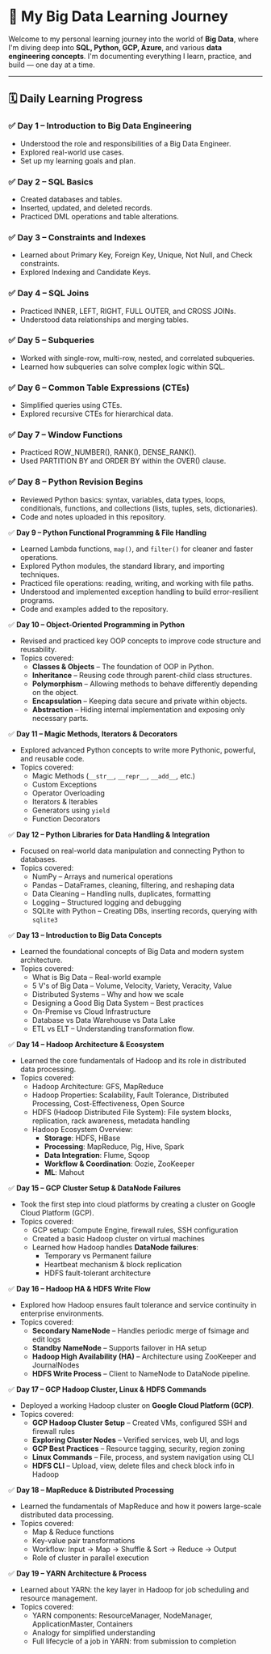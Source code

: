 # 🚀 My Big Data Learning Journey

Welcome to my personal learning journey into the world of **Big Data**, where I'm diving deep into **SQL, Python, GCP, Azure**, and various **data engineering concepts**. I'm documenting everything I learn, practice, and build — one day at a time.

---

## 🗓️ Daily Learning Progress

### ✅ **Day 1 – Introduction to Big Data Engineering**
- Understood the role and responsibilities of a Big Data Engineer.
- Explored real-world use cases.
- Set up my learning goals and plan.

### ✅ **Day 2 – SQL Basics**
- Created databases and tables.
- Inserted, updated, and deleted records.
- Practiced DML operations and table alterations.

### ✅ **Day 3 – Constraints and Indexes**
- Learned about Primary Key, Foreign Key, Unique, Not Null, and Check constraints.
- Explored Indexing and Candidate Keys.

### ✅ **Day 4 – SQL Joins**
- Practiced INNER, LEFT, RIGHT, FULL OUTER, and CROSS JOINs.
- Understood data relationships and merging tables.

### ✅ **Day 5 – Subqueries**
- Worked with single-row, multi-row, nested, and correlated subqueries.
- Learned how subqueries can solve complex logic within SQL.

### ✅ **Day 6 – Common Table Expressions (CTEs)**
- Simplified queries using CTEs.
- Explored recursive CTEs for hierarchical data.

### ✅ **Day 7 – Window Functions**
- Practiced ROW_NUMBER(), RANK(), DENSE_RANK().
- Used PARTITION BY and ORDER BY within the OVER() clause.

### ✅ **Day 8 – Python Revision Begins**
- Reviewed Python basics: syntax, variables, data types, loops, conditionals, functions, and collections (lists, tuples, sets, dictionaries).
- Code and notes uploaded in this repository.

✅ **Day 9 – Python Functional Programming & File Handling**
- Learned Lambda functions, `map()`, and `filter()` for cleaner and faster operations.
- Explored Python modules, the standard library, and importing techniques.
- Practiced file operations: reading, writing, and working with file paths.
- Understood and implemented exception handling to build error-resilient programs.
- Code and examples added to the repository.

✅ **Day 10 – Object-Oriented Programming in Python**
- Revised and practiced key OOP concepts to improve code structure and reusability.
- Topics covered:
  - **Classes & Objects** – The foundation of OOP in Python.
  - **Inheritance** – Reusing code through parent-child class structures.
  - **Polymorphism** – Allowing methods to behave differently depending on the object.
  - **Encapsulation** – Keeping data secure and private within objects.
  - **Abstraction** – Hiding internal implementation and exposing only necessary parts.

✅ **Day 11 – Magic Methods, Iterators & Decorators**
- Explored advanced Python concepts to write more Pythonic, powerful, and reusable code.
- Topics covered:
  - Magic Methods (`__str__`, `__repr__`, `__add__`, etc.)
  - Custom Exceptions
  - Operator Overloading
  - Iterators & Iterables
  - Generators using `yield`
  - Function Decorators

✅ **Day 12 – Python Libraries for Data Handling & Integration**
- Focused on real-world data manipulation and connecting Python to databases.
- Topics covered:
  - NumPy – Arrays and numerical operations
  - Pandas – DataFrames, cleaning, filtering, and reshaping data
  - Data Cleaning – Handling nulls, duplicates, formatting
  - Logging – Structured logging and debugging
  - SQLite with Python – Creating DBs, inserting records, querying with `sqlite3`

✅ **Day 13 – Introduction to Big Data Concepts**
- Learned the foundational concepts of Big Data and modern system architecture.
- Topics covered:
  - What is Big Data – Real-world example
  - 5 V's of Big Data – Volume, Velocity, Variety, Veracity, Value
  - Distributed Systems – Why and how we scale
  - Designing a Good Big Data System – Best practices
  - On-Premise vs Cloud Infrastructure
  - Database vs Data Warehouse vs Data Lake
  - ETL vs ELT – Understanding transformation flow.
  
✅ **Day 14 – Hadoop Architecture & Ecosystem**
- Learned the core fundamentals of Hadoop and its role in distributed data processing.
- Topics covered:
  - Hadoop Architecture: GFS, MapReduce
  - Hadoop Properties: Scalability, Fault Tolerance, Distributed Processing, Cost-Effectiveness, Open Source
  - HDFS (Hadoop Distributed File System): File system blocks, replication, rack awareness, metadata handling
  - Hadoop Ecosystem Overview:
    - **Storage**: HDFS, HBase
    - **Processing**: MapReduce, Pig, Hive, Spark
    - **Data Integration**: Flume, Sqoop
    - **Workflow & Coordination**: Oozie, ZooKeeper
    - **ML**: Mahout

✅ **Day 15 – GCP Cluster Setup & DataNode Failures**
- Took the first step into cloud platforms by creating a cluster on Google Cloud Platform (GCP).
- Topics covered:
  - GCP setup: Compute Engine, firewall rules, SSH configuration
  - Created a basic Hadoop cluster on virtual machines
  - Learned how Hadoop handles **DataNode failures**:
    - Temporary vs Permanent failure
    - Heartbeat mechanism & block replication
    - HDFS fault-tolerant architecture

✅ **Day 16 – Hadoop HA & HDFS Write Flow**
- Explored how Hadoop ensures fault tolerance and service continuity in enterprise environments.
- Topics covered:
  - **Secondary NameNode** – Handles periodic merge of fsimage and edit logs
  - **Standby NameNode** – Supports failover in HA setup
  - **Hadoop High Availability (HA)** – Architecture using ZooKeeper and JournalNodes
  - **HDFS Write Process** – Client to NameNode to DataNode pipeline.

✅ **Day 17 – GCP Hadoop Cluster, Linux & HDFS Commands**
- Deployed a working Hadoop cluster on **Google Cloud Platform (GCP)**.
- Topics covered:
  - **GCP Hadoop Cluster Setup** – Created VMs, configured SSH and firewall rules
  - **Exploring Cluster Nodes** – Verified services, web UI, and logs
  - **GCP Best Practices** – Resource tagging, security, region zoning
  - **Linux Commands** – File, process, and system navigation using CLI
  - **HDFS CLI** – Upload, view, delete files and check block info in Hadoop
  
✅ **Day 18 – MapReduce & Distributed Processing**
- Learned the fundamentals of MapReduce and how it powers large-scale distributed data processing.
- Topics covered:
  - Map & Reduce functions
  - Key-value pair transformations
  - Workflow: Input → Map → Shuffle & Sort → Reduce → Output
  - Role of cluster in parallel execution
 
✅ **Day 19 – YARN Architecture & Process**
- Learned about YARN: the key layer in Hadoop for job scheduling and resource management.
- Topics covered:
  - YARN components: ResourceManager, NodeManager, ApplicationMaster, Containers
  - Analogy for simplified understanding
  - Full lifecycle of a job in YARN: from submission to completion
